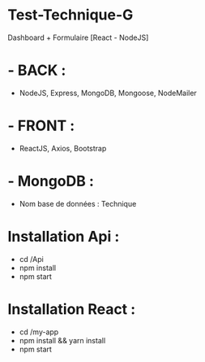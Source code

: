 # Test-Technique-G
Dashboard + Formulaire [React - NodeJS] 

# - BACK : 
- NodeJS, Express, MongoDB, Mongoose, NodeMailer 

# - FRONT : 
- ReactJS, Axios, Bootstrap

# - MongoDB : 
- Nom base de données : Technique


# Installation Api : 
- cd /Api
- npm install
- npm start 

# Installation React :
- cd /my-app 
- npm install && yarn install
- npm start


